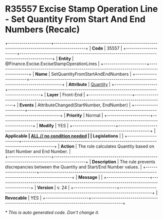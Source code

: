 ﻿---
erp.type: front-end-business-rule
erp.entity: Finance.Excise.ExciseStampOperationLines
---

# R35557 Excise Stamp Operation Line - Set Quantity From Start And End Numbers (Recalc)
+----------------------+----------------------------------------------------------------------------------------------+
| **Code**             | 35557                                                                                        |
+----------------------+----------------------------------------------------------------------------------------------+
| **Entity**           | @Finance.Excise.ExciseStampOperationLines                                                    |
+----------------------+----------------------------------------------------------------------------------------------+
| **Name**             | SetQuantityFromStartAndEndNumbers                                                                                  |
+----------------------+----------------------------------------------------------------------------------------------+
| **Attribute**        | [Quantity](../entities/Finance.Excise.ExciseStampOperationLines.md#quantity)                 |
+----------------------+----------------------------------------------------------------------------------------------+
| **Layer**            | Front-End                                                                                    |
+----------------------+----------------------------------------------------------------------------------------------+
| **Events**           | AttributeChanged(StartNumber, EndNumber)                                                     |
+----------------------+----------------------------------------------------------------------------------------------+
| **Priority**         | Normal                                                                                       |
+----------------------+----------------------------------------------------------------------------------------------+
| **Modify**           | YES                                                                                          |
+----------------------+----------------------------------------------------------------------------------------------+
| **Applicable         | [ALL // no condition needed](xref:applicable-legislations)                                   |
| Legislations**       |                                                                                              |
+----------------------+----------------------------------------------------------------------------------------------+
| **Action**           | The rule calculates Quantity based on Start Number and End Number.                           |                                      
+----------------------+----------------------------------------------------------------------------------------------+
| **Description**      | The rule prevents discrepancies between the Quantity and Start/End Number values.            |
+----------------------+----------------------------------------------------------------------------------------------+
| **Message**          |                                                                                              |
+----------------------+----------------------------------------------------------------------------------------------+
| **Version**          | v. 24                                                                                        |
+----------------------+----------------------------------------------------------------------------------------------+
| **Revocable**        | YES                                                                                          |
+----------------------+----------------------------------------------------------------------------------------------+

*\* This is auto generated code. Don't change it.*
